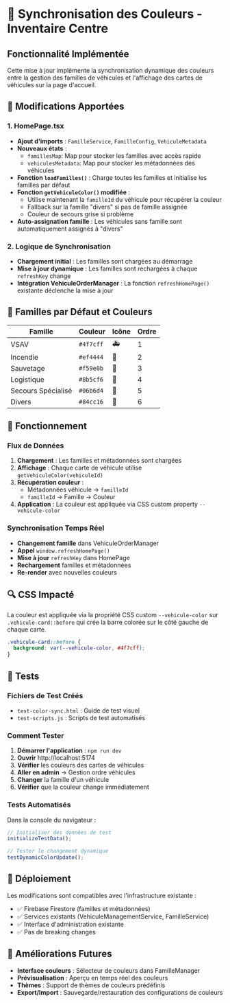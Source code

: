 # 🎨 Synchronisation des Couleurs - Inventaire Centre

## Fonctionnalité Implémentée

Cette mise à jour implémente la synchronisation dynamique des couleurs entre la gestion des familles de véhicules et l'affichage des cartes de véhicules sur la page d'accueil.

## 🔧 Modifications Apportées

### 1. HomePage.tsx
- **Ajout d'imports** : `FamilleService`, `FamilleConfig`, `VehiculeMetadata`
- **Nouveaux états** :
  - `famillesMap`: Map pour stocker les familles avec accès rapide
  - `vehiculesMetadata`: Map pour stocker les métadonnées des véhicules
- **Fonction `loadFamilles()`** : Charge toutes les familles et initialise les familles par défaut
- **Fonction `getVehiculeColor()` modifiée** : 
  - Utilise maintenant la `familleId` du véhicule pour récupérer la couleur
  - Fallback sur la famille "divers" si pas de famille assignée
  - Couleur de secours grise si problème
- **Auto-assignation famille** : Les véhicules sans famille sont automatiquement assignés à "divers"

### 2. Logique de Synchronisation
- **Chargement initial** : Les familles sont chargées au démarrage
- **Mise à jour dynamique** : Les familles sont rechargées à chaque `refreshKey` change
- **Intégration VehiculeOrderManager** : La fonction `refreshHomePage()` existante déclenche la mise à jour

## 🌈 Familles par Défaut et Couleurs

| Famille | Couleur | Icône | Ordre |
|---------|---------|-------|-------|
| VSAV | `#4f7cff` | 🚑 | 1 |
| Incendie | `#ef4444` | 🚒 | 2 |
| Sauvetage | `#f59e0b` | 🚛 | 3 |
| Logistique | `#8b5cf6` | 🚐 | 4 |
| Secours Spécialisé | `#06b6d4` | 🔧 | 5 |
| Divers | `#84cc16` | 🚗 | 6 |

## 🎯 Fonctionnement

### Flux de Données
1. **Chargement** : Les familles et métadonnées sont chargées
2. **Affichage** : Chaque carte de véhicule utilise `getVehiculeColor(vehiculeId)`
3. **Récupération couleur** : 
   - Métadonnées véhicule → `familleId`
   - `familleId` → Famille → Couleur
4. **Application** : La couleur est appliquée via CSS custom property `--vehicule-color`

### Synchronisation Temps Réel
- **Changement famille** dans VehiculeOrderManager
- **Appel** `window.refreshHomePage()`
- **Mise à jour** `refreshKey` dans HomePage
- **Rechargement** familles et métadonnées
- **Re-render** avec nouvelles couleurs

## 🔍 CSS Impacté

La couleur est appliquée via la propriété CSS custom `--vehicule-color` sur `.vehicule-card::before` qui crée la barre colorée sur le côté gauche de chaque carte.

```css
.vehicule-card::before {
  background: var(--vehicule-color, #4f7cff);
}
```

## 🧪 Tests

### Fichiers de Test Créés
- `test-color-sync.html` : Guide de test visuel
- `test-scripts.js` : Scripts de test automatisés

### Comment Tester
1. **Démarrer l'application** : `npm run dev`
2. **Ouvrir** http://localhost:5174
3. **Vérifier** les couleurs des cartes de véhicules
4. **Aller en admin** → Gestion ordre véhicules
5. **Changer** la famille d'un véhicule
6. **Vérifier** que la couleur change immédiatement

### Tests Automatisés
Dans la console du navigateur :
```javascript
// Initialiser des données de test
initializeTestData();

// Tester le changement dynamique
testDynamicColorUpdate();
```

## 🚀 Déploiement

Les modifications sont compatibles avec l'infrastructure existante :
- ✅ Firebase Firestore (familles et métadonnées)
- ✅ Services existants (VehiculeManagementService, FamilleService)
- ✅ Interface d'administration existante
- ✅ Pas de breaking changes

## 🔮 Améliorations Futures

- **Interface couleurs** : Sélecteur de couleurs dans FamilleManager
- **Prévisualisation** : Aperçu en temps réel des couleurs
- **Thèmes** : Support de thèmes de couleurs prédéfinis
- **Export/Import** : Sauvegarde/restauration des configurations de couleurs
